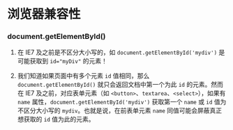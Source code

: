 # 浏览器兼容性

### document.getElementById()

1. 在 IE7 及之前是不区分大小写的，如 `document.getElementById('mydiv')` 是可能获取到 `id="myDiv"` 的元素！

2. 我们知道如果页面中有多个元素 `id` 值相同，那么 `document.getElementById()` 就只会返回文档中第一个为此 `id` 的元素。然而在 IE7 及之前，对应表单元素（如 `<button>`、`textarea`、`<select>`），如果有 `name` 属性，`document.getElementById('mydiv')` 获取第一个 `name` 或 `id` 值为不区分大小写的 `mydiv`。也就是说，在前表单元素 `name` 同值可能会屏蔽真正想获取的 `id` 值为此的元素。
